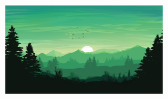 ![Trasmonaut_image_1080p](https://github.com/Trasmonaut/Trasmonaut/blob/c6f130c66cd7af33b3ed51eb2ff857cc8839d5dd/green_1080P.png)
